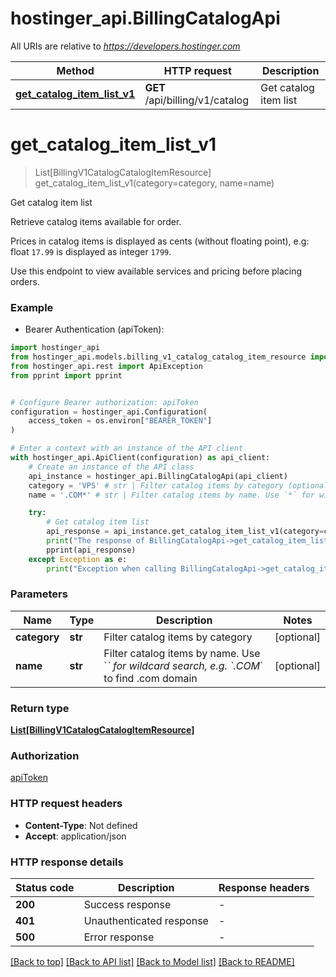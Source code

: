 # hostinger_api.BillingCatalogApi

All URIs are relative to *https://developers.hostinger.com*

Method | HTTP request | Description
------------- | ------------- | -------------
[**get_catalog_item_list_v1**](BillingCatalogApi.md#get_catalog_item_list_v1) | **GET** /api/billing/v1/catalog | Get catalog item list


# **get_catalog_item_list_v1**
> List[BillingV1CatalogCatalogItemResource] get_catalog_item_list_v1(category=category, name=name)

Get catalog item list

Retrieve catalog items available for order.

Prices in catalog items is displayed as cents (without floating point), e.g: float `17.99` is displayed as integer `1799`.

Use this endpoint to view available services and pricing before placing orders.

### Example

* Bearer Authentication (apiToken):

```python
import hostinger_api
from hostinger_api.models.billing_v1_catalog_catalog_item_resource import BillingV1CatalogCatalogItemResource
from hostinger_api.rest import ApiException
from pprint import pprint


# Configure Bearer authorization: apiToken
configuration = hostinger_api.Configuration(
    access_token = os.environ["BEARER_TOKEN"]
)

# Enter a context with an instance of the API client
with hostinger_api.ApiClient(configuration) as api_client:
    # Create an instance of the API class
    api_instance = hostinger_api.BillingCatalogApi(api_client)
    category = 'VPS' # str | Filter catalog items by category (optional)
    name = '.COM*' # str | Filter catalog items by name. Use `*` for wildcard search, e.g. `.COM*` to find .com domain (optional)

    try:
        # Get catalog item list
        api_response = api_instance.get_catalog_item_list_v1(category=category, name=name)
        print("The response of BillingCatalogApi->get_catalog_item_list_v1:\n")
        pprint(api_response)
    except Exception as e:
        print("Exception when calling BillingCatalogApi->get_catalog_item_list_v1: %s\n" % e)
```



### Parameters


Name | Type | Description  | Notes
------------- | ------------- | ------------- | -------------
 **category** | **str**| Filter catalog items by category | [optional] 
 **name** | **str**| Filter catalog items by name. Use &#x60;*&#x60; for wildcard search, e.g. &#x60;.COM*&#x60; to find .com domain | [optional] 

### Return type

[**List[BillingV1CatalogCatalogItemResource]**](BillingV1CatalogCatalogItemResource.md)

### Authorization

[apiToken](../README.md#apiToken)

### HTTP request headers

 - **Content-Type**: Not defined
 - **Accept**: application/json

### HTTP response details

| Status code | Description | Response headers |
|-------------|-------------|------------------|
**200** | Success response |  -  |
**401** | Unauthenticated response |  -  |
**500** | Error response |  -  |

[[Back to top]](#) [[Back to API list]](../README.md#documentation-for-api-endpoints) [[Back to Model list]](../README.md#documentation-for-models) [[Back to README]](../README.md)

